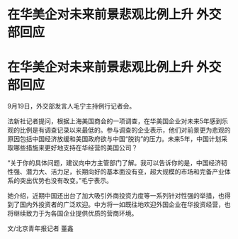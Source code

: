 # 在华美企对未来前景悲观比例上升 外交部回应

# 在华美企对未来前景悲观比例上升 外交部回应

9月19日，外交部发言人毛宁主持例行记者会。

法新社记者提问，根据上海美国商会的一项调查，在华美国企业对未来5年感到乐观的比例是有调查记录以来最低的。参与调查的企业表示，他们对前景更为悲观的原因包括中国经济放缓和美国政府欲与中国“脱钩”的压力。未来5年，中国计划采取哪些措施来更好地支持在华经营的美国公司？

“关于你的具体问题，建议向中方主管部门了解。我可以告诉你的是，中国经济韧性强、潜力大、活力足，长期向好的基本面没有变，超大规模的市场和完备产业体系的突出优势也没有改变。”毛宁表示。

她介绍，近期中国还出台了加大吸引外商投资力度等一系列针对性强的举措，也得到了国内外投资者的广泛欢迎。中方将一如既往地欢迎外国企业在华投资经营，也将继续致力于为各国企业提供优质的营商环境。

文/北京青年报记者 董鑫

